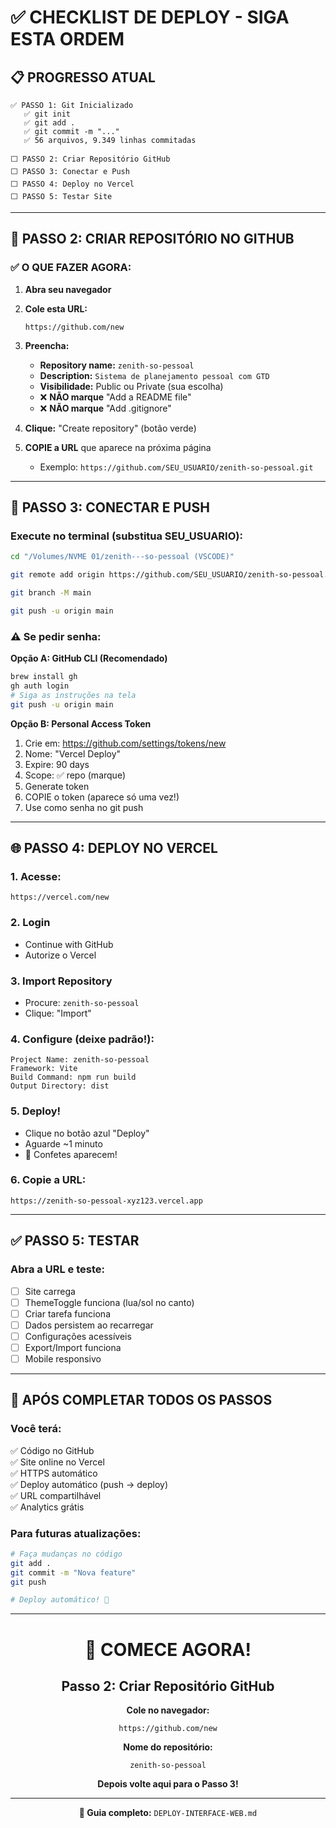 # ✅ CHECKLIST DE DEPLOY - SIGA ESTA ORDEM

## 📋 PROGRESSO ATUAL

```
✅ PASSO 1: Git Inicializado
   ✅ git init
   ✅ git add .
   ✅ git commit -m "..."
   ✅ 56 arquivos, 9.349 linhas commitadas

⬜ PASSO 2: Criar Repositório GitHub
⬜ PASSO 3: Conectar e Push
⬜ PASSO 4: Deploy no Vercel
⬜ PASSO 5: Testar Site
```

---

## 🎯 PASSO 2: CRIAR REPOSITÓRIO NO GITHUB

### ✅ O QUE FAZER AGORA:

1. **Abra seu navegador**

2. **Cole esta URL:**
   ```
   https://github.com/new
   ```

3. **Preencha:**
   - **Repository name:** `zenith-so-pessoal`
   - **Description:** `Sistema de planejamento pessoal com GTD`
   - **Visibilidade:** Public ou Private (sua escolha)
   - ❌ **NÃO marque** "Add a README file"
   - ❌ **NÃO marque** "Add .gitignore"

4. **Clique:** "Create repository" (botão verde)

5. **COPIE a URL** que aparece na próxima página
   - Exemplo: `https://github.com/SEU_USUARIO/zenith-so-pessoal.git`

---

## 🔗 PASSO 3: CONECTAR E PUSH

### Execute no terminal (substitua SEU_USUARIO):

```bash
cd "/Volumes/NVME 01/zenith---so-pessoal (VSCODE)"

git remote add origin https://github.com/SEU_USUARIO/zenith-so-pessoal.git

git branch -M main

git push -u origin main
```

### ⚠️ Se pedir senha:

**Opção A: GitHub CLI (Recomendado)**
```bash
brew install gh
gh auth login
# Siga as instruções na tela
git push -u origin main
```

**Opção B: Personal Access Token**
1. Crie em: https://github.com/settings/tokens/new
2. Nome: "Vercel Deploy"
3. Expire: 90 days
4. Scope: ✅ repo (marque)
5. Generate token
6. COPIE o token (aparece só uma vez!)
7. Use como senha no git push

---

## 🌐 PASSO 4: DEPLOY NO VERCEL

### 1. Acesse:
```
https://vercel.com/new
```

### 2. Login
- Continue with GitHub
- Autorize o Vercel

### 3. Import Repository
- Procure: `zenith-so-pessoal`
- Clique: "Import"

### 4. Configure (deixe padrão!):
```
Project Name: zenith-so-pessoal
Framework: Vite
Build Command: npm run build
Output Directory: dist
```

### 5. Deploy!
- Clique no botão azul "Deploy"
- Aguarde ~1 minuto
- 🎉 Confetes aparecem!

### 6. Copie a URL:
```
https://zenith-so-pessoal-xyz123.vercel.app
```

---

## ✅ PASSO 5: TESTAR

### Abra a URL e teste:

- [ ] Site carrega
- [ ] ThemeToggle funciona (lua/sol no canto)
- [ ] Criar tarefa funciona
- [ ] Dados persistem ao recarregar
- [ ] Configurações acessíveis
- [ ] Export/Import funciona
- [ ] Mobile responsivo

---

## 🎊 APÓS COMPLETAR TODOS OS PASSOS

### Você terá:

✅ Código no GitHub  
✅ Site online no Vercel  
✅ HTTPS automático  
✅ Deploy automático (push → deploy)  
✅ URL compartilhável  
✅ Analytics grátis  

### Para futuras atualizações:

```bash
# Faça mudanças no código
git add .
git commit -m "Nova feature"
git push

# Deploy automático! 🚀
```

---

<div align="center">

# 🚀 COMECE AGORA!

## Passo 2: Criar Repositório GitHub

**Cole no navegador:**

```
https://github.com/new
```

**Nome do repositório:**

```
zenith-so-pessoal
```

**Depois volte aqui para o Passo 3!**

---

**📖 Guia completo:** `DEPLOY-INTERFACE-WEB.md`

</div>
